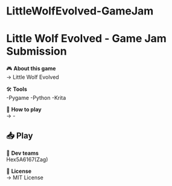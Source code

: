 # LittleWolfEvolved-GameJam


# Little Wolf Evolved - Game Jam Submission  

🎮 **About this game**  
→ Little Wolf Evolved

🛠️ **Tools**  
-Pygame
-Python
-Krita

🎯 **How to play**  
→ -

📥 **Play**  
-

👥 **Dev teams**  
  Hex5A6167(Zag)

📜 **License**  
→ MIT License  
